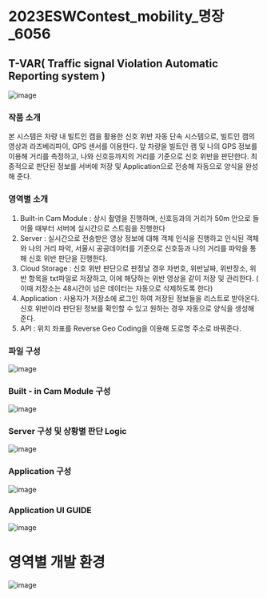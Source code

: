 2023ESWContest_mobility_명장_6056
=================================

T-VAR( Traffic signal Violation Automatic Reporting system )
------------------------------------------------------------
![image](https://github.com/dudgnl5209/2023ESWContest_mobility_6056/assets/124027423/aa2c9cd3-94e0-477c-998d-246843566b75)

### 작품 소개
본 시스템은 차량 내 빌트인 캠을 활용한 신호 위반 자동 단속 시스템으로, 빌트인 캠의 영상과 라즈베리파이, GPS 센서를 이용한다.
앞 차량을 빌트인 캠 및 나의 GPS 정보를 이용해 거리를 측정하고, 나와 신호등까지의 거리를 기준으로 신호 위반을 판단한다.
최종적으로 판단된 정보를 서버에 저장 및 Application으로 전송해 자동으로 양식을 완성해 준다.
### 영역별 소개
1. Built-in Cam Module : 상시 촬영을 진행하며, 신호등과의 거리가 50m 안으로 들어올 때부터 서버에 실시간으로 스트림을 진행한다
2. Server : 실시간으로 전송받은 영상 정보에 대해 객체 인식을 진행하고 인식된 객체와 나의 거리 파악, 서울시 공공데이터를 기준으로 신호등과 나의 거리를 파악을 통해
신호 위반 판단을 진행한다.
3. Cloud Storage : 신호 위반 판단으로 판정날 경우 차번호, 위반날짜, 위반장소, 위반 항목을 txt파일로 저장하고, 이에 해당하는 위반 영상을 같이 저장 및 관리한다.
( 이때 저장소는 48시간이 넘은 데이터는 자동으로 삭제하도록 한다)
4. Application : 사용자가 저장소에 로그인 하여 저장된 정보들을 리스트로 받아온다. 신호 위반이라 판단된 정보를 확인할 수 있고 원하는 경우 자동으로 양식을 생성해준다.
5. API : 위치 좌표를 Reverse Geo Coding을 이용해 도로명 주소로 바꿔준다.
### 파일 구성
![image](https://github.com/dudgnl5209/2023ESWContest_mobility_6056/assets/124027423/df1933c6-b62a-4ed1-b564-d97588a0dcc2)

### Built - in Cam Module 구성
![image](https://github.com/dudgnl5209/2023ESWContest_mobility_6056/assets/124027423/ced773f5-92f7-4f61-89d0-5ff33362b445)

### Server 구성 및 상황별 판단 Logic
![image](https://github.com/dudgnl5209/2023ESWContest_mobility_6056/assets/124027423/b0974b6d-9655-4c19-b5e5-d732a5097622)

### Application 구성
![image](https://github.com/dudgnl5209/2023ESWContest_mobility_6056/assets/124030468/359f16c2-7100-4dd5-b490-d9db40d1fe59)

### Application UI GUIDE
![image](https://github.com/dudgnl5209/2023ESWContest_mobility_6056/assets/124030468/e63015f9-98e6-4c62-8250-0e61f8a0263b)

# 영역별 개발 환경
![image](https://github.com/dudgnl5209/2023ESWContest_mobility_6056/assets/124027423/d3907337-6d2d-4e1c-8dc3-8b9684ae827a)


